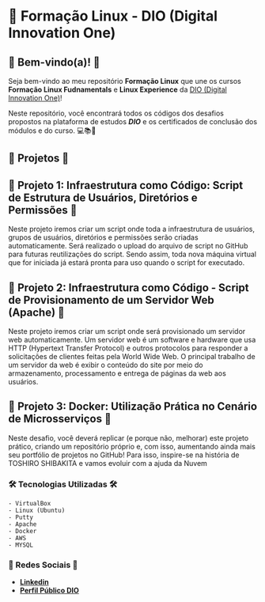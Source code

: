 # 🚀 Formação Linux - DIO (Digital Innovation One)

## 🎉 Bem-vindo(a)! 🎉

  Seja bem-vindo ao meu repositório **Formação Linux** que une os cursos **Formação Linux Fudnamentals** e **Linux Experience** da [DIO (Digital Innovation One)](https://www.dio.me)!

  Neste repositório, você encontrará todos os códigos dos desafios propostos na plataforma de estudos **_DIO_** e os certificados de conclusão dos módulos e do curso. 💻📚📜


## 📂 Projetos 📂

## 📝 Projeto 1: Infraestrutura como Código: Script de Estrutura de Usuários, Diretórios e Permissões 📝
  Neste projeto iremos criar um script onde toda a infraestrutura de usuários, grupos de usuários, diretórios e permissões serão criadas automaticamente. Será realizado o upload do arquivo de script no GitHub para futuras reutilizações do script. Sendo assim, toda nova máquina virtual que for iniciada já estará pronta para uso quando o script for executado.

## 📝 Projeto 2: Infraestrutura como Código - Script de Provisionamento de um Servidor Web (Apache) 📝
  Neste projeto iremos criar um script onde será provisionado um servidor web automaticamente. Um servidor web é um software e hardware que usa HTTP (Hypertext Transfer Protocol) e outros protocolos para responder a solicitações de clientes feitas pela World Wide Web. O principal trabalho de um servidor da web é exibir o conteúdo do site por meio do armazenamento, processamento e entrega de páginas da web aos usuários.

## 📝 Projeto 3: Docker: Utilização Prática no Cenário de Microsserviços 📝
  Neste desafio, você deverá replicar (e porque não, melhorar) este projeto prático, criando um repositório próprio e, com isso, aumentando ainda mais seu portfólio de projetos no GitHub! Para isso, inspire-se na história de TOSHIRO SHIBAKITA e vamos evoluir com a ajuda da Nuvem

### 🛠️ Tecnologias Utilizadas 🛠️
    - VirtualBox
    - Linux (Ubuntu)
    - Putty
    - Apache
    - Docker
    - AWS
    - MYSQL

### 📧 Redes Sociais 📧

- **[Linkedin](https://www.linkedin.com/in/adslustosa/)**
- **[Perfil Público DIO](https://www.dio.me/users/asdlustosa)**

